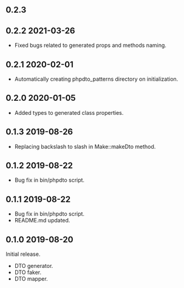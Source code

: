 ## 0.2.3

## 0.2.2 2021-03-26
* Fixed bugs related to generated props and methods naming.

## 0.2.1 2020-02-01
* Automatically creating phpdto_patterns directory on initialization.

## 0.2.0 2020-01-05
* Added types to generated class properties.

## 0.1.3 2019-08-26
* Replacing backslash to slash in Make::makeDto method.

## 0.1.2 2019-08-22
* Bug fix in bin/phpdto script.

## 0.1.1 2019-08-22
* Bug fix in bin/phpdto script.
* README.md updated.

## 0.1.0 2019-08-20

Initial release.  
* DTO generator.
* DTO faker.
* DTO mapper.
